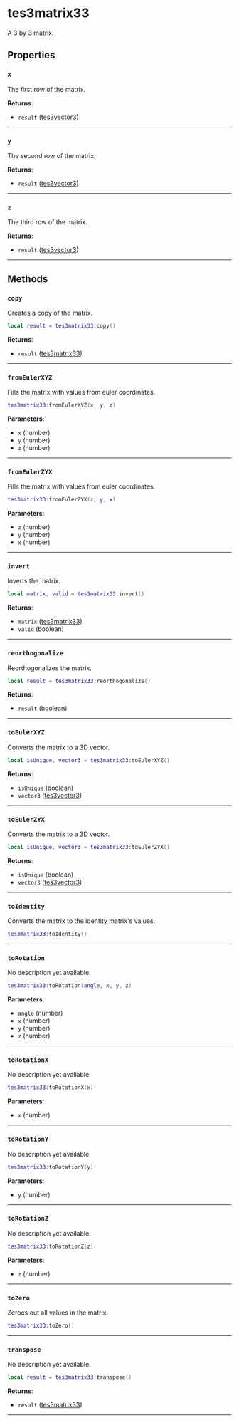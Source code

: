 # tes3matrix33

A 3 by 3 matrix.

## Properties

### `x`

The first row of the matrix.

**Returns**:

* `result` ([tes3vector3](../../types/tes3vector3))

***

### `y`

The second row of the matrix.

**Returns**:

* `result` ([tes3vector3](../../types/tes3vector3))

***

### `z`

The third row of the matrix.

**Returns**:

* `result` ([tes3vector3](../../types/tes3vector3))

***

## Methods

### `copy`

Creates a copy of the matrix.

```lua
local result = tes3matrix33:copy()
```

**Returns**:

* `result` ([tes3matrix33](../../types/tes3matrix33))

***

### `fromEulerXYZ`

Fills the matrix with values from euler coordinates.

```lua
tes3matrix33:fromEulerXYZ(x, y, z)
```

**Parameters**:

* `x` (number)
* `y` (number)
* `z` (number)

***

### `fromEulerZYX`

Fills the matrix with values from euler coordinates.

```lua
tes3matrix33:fromEulerZYX(z, y, x)
```

**Parameters**:

* `z` (number)
* `y` (number)
* `x` (number)

***

### `invert`

Inverts the matrix.

```lua
local matrix, valid = tes3matrix33:invert()
```

**Returns**:

* `matrix` ([tes3matrix33](../../types/tes3matrix33))
* `valid` (boolean)

***

### `reorthogonalize`

Reorthogonalizes the matrix.

```lua
local result = tes3matrix33:reorthogonalize()
```

**Returns**:

* `result` (boolean)

***

### `toEulerXYZ`

Converts the matrix to a 3D vector.

```lua
local isUnique, vector3 = tes3matrix33:toEulerXYZ()
```

**Returns**:

* `isUnique` (boolean)
* `vector3` ([tes3vector3](../../types/tes3vector3))

***

### `toEulerZYX`

Converts the matrix to a 3D vector.

```lua
local isUnique, vector3 = tes3matrix33:toEulerZYX()
```

**Returns**:

* `isUnique` (boolean)
* `vector3` ([tes3vector3](../../types/tes3vector3))

***

### `toIdentity`

Converts the matrix to the identity matrix's values.

```lua
tes3matrix33:toIdentity()
```

***

### `toRotation`

No description yet available.

```lua
tes3matrix33:toRotation(angle, x, y, z)
```

**Parameters**:

* `angle` (number)
* `x` (number)
* `y` (number)
* `z` (number)

***

### `toRotationX`

No description yet available.

```lua
tes3matrix33:toRotationX(x)
```

**Parameters**:

* `x` (number)

***

### `toRotationY`

No description yet available.

```lua
tes3matrix33:toRotationY(y)
```

**Parameters**:

* `y` (number)

***

### `toRotationZ`

No description yet available.

```lua
tes3matrix33:toRotationZ(z)
```

**Parameters**:

* `z` (number)

***

### `toZero`

Zeroes out all values in the matrix.

```lua
tes3matrix33:toZero()
```

***

### `transpose`

No description yet available.

```lua
local result = tes3matrix33:transpose()
```

**Returns**:

* `result` ([tes3matrix33](../../types/tes3matrix33))

***

